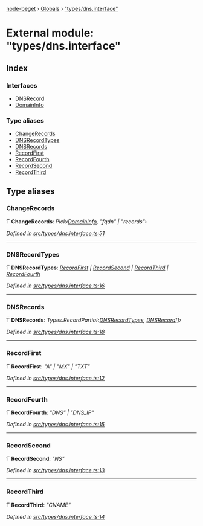 [node-beget](../README.md) › [Globals](../globals.md) › ["types/dns.interface"](_types_dns_interface_.md)

# External module: "types/dns.interface"

## Index

### Interfaces

* [DNSRecord](../interfaces/_types_dns_interface_.dnsrecord.md)
* [DomainInfo](../interfaces/_types_dns_interface_.domaininfo.md)

### Type aliases

* [ChangeRecords](_types_dns_interface_.md#changerecords)
* [DNSRecordTypes](_types_dns_interface_.md#dnsrecordtypes)
* [DNSRecords](_types_dns_interface_.md#dnsrecords)
* [RecordFirst](_types_dns_interface_.md#recordfirst)
* [RecordFourth](_types_dns_interface_.md#recordfourth)
* [RecordSecond](_types_dns_interface_.md#recordsecond)
* [RecordThird](_types_dns_interface_.md#recordthird)

## Type aliases

###  ChangeRecords

Ƭ **ChangeRecords**: *Pick‹[DomainInfo](../interfaces/_types_dns_interface_.domaininfo.md), "fqdn" | "records"›*

*Defined in [src/types/dns.interface.ts:51](https://github.com/olehcambel/node-beget/blob/530258f/src/types/dns.interface.ts#L51)*

___

###  DNSRecordTypes

Ƭ **DNSRecordTypes**: *[RecordFirst](_types_dns_interface_.md#recordfirst) | [RecordSecond](_types_dns_interface_.md#recordsecond) | [RecordThird](_types_dns_interface_.md#recordthird) | [RecordFourth](_types_dns_interface_.md#recordfourth)*

*Defined in [src/types/dns.interface.ts:16](https://github.com/olehcambel/node-beget/blob/530258f/src/types/dns.interface.ts#L16)*

___

###  DNSRecords

Ƭ **DNSRecords**: *Types.RecordPartial‹[DNSRecordTypes](_types_dns_interface_.md#dnsrecordtypes), [DNSRecord](../interfaces/_types_dns_interface_.dnsrecord.md)[]›*

*Defined in [src/types/dns.interface.ts:18](https://github.com/olehcambel/node-beget/blob/530258f/src/types/dns.interface.ts#L18)*

___

###  RecordFirst

Ƭ **RecordFirst**: *"A" | "MX" | "TXT"*

*Defined in [src/types/dns.interface.ts:12](https://github.com/olehcambel/node-beget/blob/530258f/src/types/dns.interface.ts#L12)*

___

###  RecordFourth

Ƭ **RecordFourth**: *"DNS" | "DNS_IP"*

*Defined in [src/types/dns.interface.ts:15](https://github.com/olehcambel/node-beget/blob/530258f/src/types/dns.interface.ts#L15)*

___

###  RecordSecond

Ƭ **RecordSecond**: *"NS"*

*Defined in [src/types/dns.interface.ts:13](https://github.com/olehcambel/node-beget/blob/530258f/src/types/dns.interface.ts#L13)*

___

###  RecordThird

Ƭ **RecordThird**: *"CNAME"*

*Defined in [src/types/dns.interface.ts:14](https://github.com/olehcambel/node-beget/blob/530258f/src/types/dns.interface.ts#L14)*
